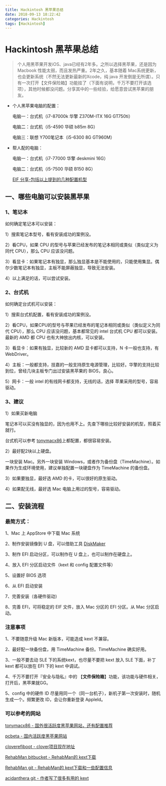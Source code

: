 ```yaml
---
title: Hackintosh 黑苹果总结
date: 2018-09-13 18:22:42
categories: Hackintosh
tags: [Hackintosh]
---
```


# Hackintosh 黑苹果总结

> 个人用黑苹果开发iOS、java已经有2年多。之所以选择黑苹果，还是因为 Macbook 性能太弱，而且发热严重。2年之久，基本随着 Mac系统更新，也会更新系统（不然无法更新最新的Xcode，纯 java 开发倒是无所谓）。只有一次打开【文件保险箱】功能挂了（下面有说明，千万不要打开该选项），其他时候都没问题。分享其中的一些经验，给愿意尝试黑苹果的朋友。

* 个人黑苹果电脑的配置：

	电脑一：台式机（i7-87000k 华擎 Z370M-ITX 16G GT750ti）

	电脑二：台式机（i5-4590 华硕 b85m 8G）

	电脑三：联想 Y700笔记本（i5-6300 8G GT960M）

* 帮人配的电脑：

	电脑一：台式机（i7-77000 华擎 deskmini 16G）

	电脑二：台式机（i5-7500 华硕 B150 8G）

    [EIF 分享-包括以上提到的几种配置机型](https://github.com/yunWJR/Hackintosh_List)

## 一、哪些电脑可以安装黑苹果

### 1、笔记本
	
如何确定笔记本可以安装：
	 
1）搜索笔记本型号，看有安装成功的案例没。
	
2）看CPU，如果 CPU 的型号与苹果已经发布的笔记本相同或类似（类似定义为同代 CPU），那么 CPU 应该没问题。

3）看显卡：如果笔记本有独显，那么独显基本是不能使用的，只能使用集显。偶尔少数笔记本有独显，主板不能屏蔽独显，导致无法安装。

4）以上满足的话，可以尝试安装。

### 2、台式机

如何确定台式机可以安装：
	 
1）搜索台式机配置，看有安装成功的案例没。
	
2）看CPU，如果CPU的型号与苹果已经发布的笔记本相同或类似（类似定义为同代 CPU），那么 CPU 应该没问题，基本都常见的 intel 台式机 CPU 都可以安装。最新的 AMD 都 CPU 也有大神放出内核，可以安装。

3）看显卡：如果有独显，比较新的 AMD 显卡都可以支持，N 卡一般也支持，有 WebDriver。

4）主板：一般都支持，技嘉的一般支持原生电源管理，比较好。华擎的支持比较到位，曾经几块主板专门出过安装黑苹果的 BIOS，良心。

5）网卡：一般 intel 的有线网卡都支持，无线的话，选择 苹果采用的型号，容易驱动。

### 3、建议

1）如果买新电脑

笔记本可以买没有独显的，因为也用不上。先查下哪些比较好安装的机型，照着买就行。

台式机可以参考 [tonymacx86](https://www.tonymacx86.com/buyersguide/building-a-customac-hackintosh-the-ultimate-buyers-guide/)上都配置，都很容易安装。

2）最好配2块以上硬盘。

一块安装 Mac。另外一块安装 Windows，或者作为备份盘（TimeMachine）。如果作为生成环境使用，建议单独配置一块硬盘作为 TimeMachine 的备份盘。

3）如果要独显，最好选 AMD 的卡，可以很好的原生驱动。

4）如果配无线，最好选 Mac 电脑上用过的型号，容易驱动。



## 二、安装流程


### 最简方式：

1、Mac 上 AppStore 中下载 Mac 系统

2、制作安装镜像到 U 盘，可以借助工具 [DiskMaker](http://diskmakerx.com/)

3、制作 EFI 启动分区，可以制作在 U 盘上，也可以制作在硬盘上。

4、放入 EFI 分区启动文件（kext 和 config 配置文件等）

5、设置好 BIOS 选项

6、从 EFI 启动安装

7、完善安装（各硬件驱动）

8、完善 EFI，可将稳定的 EIF 文件，放入 Mac 分区的 EFI 分区。从 Mac 分区启动。

### 注意事项

1、不要随意升级 Mac 新版本，可能造成 kext 不兼容。

2、最好配一块备份盘，用 TimeMachine 备份。TimeMachine 确实好用。

3、一般不要去动 SLE 下的系统kext，也尽量不要把 kext 放入 SLE 下面，补丁 kext 都可以放在 EFI 下的 kext 中调试。

4、千万不要打开『安全与隐私』中的 【**文件保险箱**】功能，该功能与硬件相关，打开后，黑苹果就GG。

5、config 中的硬件 ID 尽量用同一个（同一台机子），新机子第一次安装时，随机生成一个。频繁更改 ID，会让你重新登录 AppleId。

### 可以参考的网站

[tonymacx86 - 国外很活跃度黑苹果网站，还有配置推荐](https://www.tonymacx86.com/)

[pcbeta - 国内活跃度黑苹果网站](http://bbs.pcbeta.com/forum.php?mod=forumdisplay&fid=558&filter=author&orderby=dateline)

[cloverefiboot - clover项目现在地址](https://sourceforge.net/projects/cloverefiboot/)

[RehabMan bitbucket -  RehabMan的 kext下载](https://bitbucket.org/RehabMan/)

[RehabMan git - RehabMan的 kext下载和一些配置信息](https://github.com/RehabMan)

[acidanthera git - 作者写了很多有用的 kext](https://github.com/acidanthera)







